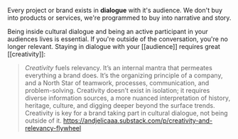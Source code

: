 Every project or brand exists in **dialogue** with it's audience. We don't buy into products or services, we're programmed to buy into narrative and story.

Being inside cultural dialogue and being an active participant in your audiences lives is essential. If you're outside of the conversation, you're no longer relevant. Staying in dialogue with your [[audience]] requires great [[creativity]]:

>_Creativity_ fuels relevancy. It’s an internal mantra that permeates everything a brand does. It’s the organizing principle of a company, and a North Star of teamwork, processes, communication, and problem-solving. Creativity doesn’t exist in isolation; it requires diverse information sources, a more nuanced interpretation of history, heritage, culture, and digging deeper beyond the surface trends. Creativity is key for a brand taking part in cultural dialogue, not being outside of it.
>https://andjelicaaa.substack.com/p/creativity-and-relevancy-flywheel

